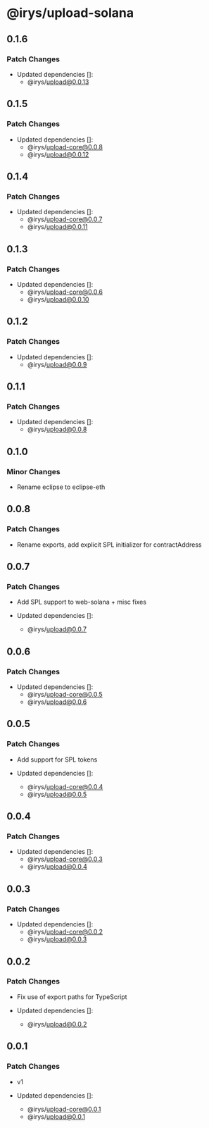 # @irys/upload-solana

## 0.1.6

### Patch Changes

- Updated dependencies []:
  - @irys/upload@0.0.13

## 0.1.5

### Patch Changes

- Updated dependencies []:
  - @irys/upload-core@0.0.8
  - @irys/upload@0.0.12

## 0.1.4

### Patch Changes

- Updated dependencies []:
  - @irys/upload-core@0.0.7
  - @irys/upload@0.0.11

## 0.1.3

### Patch Changes

- Updated dependencies []:
  - @irys/upload-core@0.0.6
  - @irys/upload@0.0.10

## 0.1.2

### Patch Changes

- Updated dependencies []:
  - @irys/upload@0.0.9

## 0.1.1

### Patch Changes

- Updated dependencies []:
  - @irys/upload@0.0.8

## 0.1.0

### Minor Changes

- Rename eclipse to eclipse-eth

## 0.0.8

### Patch Changes

- Rename exports, add explicit SPL initializer for contractAddress

## 0.0.7

### Patch Changes

- Add SPL support to web-solana + misc fixes

- Updated dependencies []:
  - @irys/upload@0.0.7

## 0.0.6

### Patch Changes

- Updated dependencies []:
  - @irys/upload-core@0.0.5
  - @irys/upload@0.0.6

## 0.0.5

### Patch Changes

- Add support for SPL tokens

- Updated dependencies []:
  - @irys/upload-core@0.0.4
  - @irys/upload@0.0.5

## 0.0.4

### Patch Changes

- Updated dependencies []:
  - @irys/upload-core@0.0.3
  - @irys/upload@0.0.4

## 0.0.3

### Patch Changes

- Updated dependencies []:
  - @irys/upload-core@0.0.2
  - @irys/upload@0.0.3

## 0.0.2

### Patch Changes

- Fix use of export paths for TypeScript

- Updated dependencies []:
  - @irys/upload@0.0.2

## 0.0.1

### Patch Changes

- v1

- Updated dependencies []:
  - @irys/upload-core@0.0.1
  - @irys/upload@0.0.1
